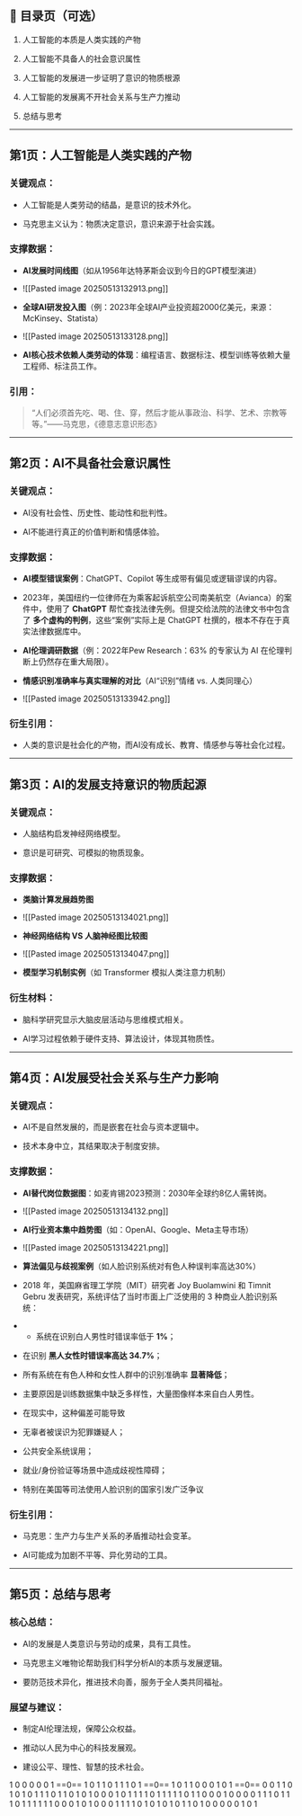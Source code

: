 ## 📌 目录页（可选）

1. 人工智能的本质是人类实践的产物
    
2. 人工智能不具备人的社会意识属性
    
3. 人工智能的发展进一步证明了意识的物质根源
    
4. 人工智能的发展离不开社会关系与生产力推动
    
5. 总结与思考
    

---

## 第1页：人工智能是人类实践的产物

### 关键观点：

- 人工智能是人类劳动的结晶，是意识的技术外化。
    
- 马克思主义认为：物质决定意识，意识来源于社会实践。
    

### 支撑数据：

- **AI发展时间线图**（如从1956年达特茅斯会议到今日的GPT模型演进）
- ![[Pasted image 20250513132913.png]]
    
- **全球AI研发投入图**（例：2023年全球AI产业投资超2000亿美元，来源：McKinsey、Statista）
- ![[Pasted image 20250513133128.png]]
    
- **AI核心技术依赖人类劳动的体现**：编程语言、数据标注、模型训练等依赖大量工程师、标注员工作。
    

### 引用：

> “人们必须首先吃、喝、住、穿，然后才能从事政治、科学、艺术、宗教等等。”——马克思，《德意志意识形态》

---

## 第2页：AI不具备社会意识属性

### 关键观点：

- AI没有社会性、历史性、能动性和批判性。
    
- AI不能进行真正的价值判断和情感体验。
    

### 支撑数据：

- **AI模型错误案例**：ChatGPT、Copilot 等生成带有偏见或逻辑谬误的内容。
- 2023年，美国纽约一位律师在为乘客起诉航空公司南美航空（Avianca）的案件中，使用了 **ChatGPT** 帮忙查找法律先例。但提交给法院的法律文书中包含了 **多个虚构的判例**，这些“案例”实际上是 ChatGPT 杜撰的，根本不存在于真实法律数据库中。
    
- **AI伦理调研数据**（例：2022年Pew Research：63% 的专家认为 AI 在伦理判断上仍然存在重大局限）。
    
- **情感识别准确率与真实理解的对比**（AI“识别”情绪 vs. 人类同理心）
- ![[Pasted image 20250513133942.png]]
    

### 衍生引用：

- 人类的意识是社会化的产物，而AI没有成长、教育、情感参与等社会化过程。
    

---

## 第3页：AI的发展支持意识的物质起源

### 关键观点：

- 人脑结构启发神经网络模型。
    
- 意识是可研究、可模拟的物质现象。
    

### 支撑数据：

- **类脑计算发展趋势图**
- ![[Pasted image 20250513134021.png]]
    
- **神经网络结构 VS 人脑神经图比较图**
- ![[Pasted image 20250513134047.png]]
    
- **模型学习机制实例**（如 Transformer 模拟人类注意力机制）
    

### 衍生材料：

- 脑科学研究显示大脑皮层活动与思维模式相关。
    
- AI学习过程依赖于硬件支持、算法设计，体现其物质性。
    

---

## 第4页：AI发展受社会关系与生产力影响

### 关键观点：

- AI不是自然发展的，而是嵌套在社会与资本逻辑中。
    
- 技术本身中立，其结果取决于制度安排。
    

### 支撑数据：

- **AI替代岗位数据图**：如麦肯锡2023预测：2030年全球约8亿人需转岗。
- ![[Pasted image 20250513134132.png]]
    
- **AI行业资本集中趋势图**（如：OpenAI、Google、Meta主导市场）
- ![[Pasted image 20250513134221.png]]
    
- **算法偏见与歧视案例**（如人脸识别系统对有色人种误判率高达30%）
- 2018 年，美国麻省理工学院（MIT）研究者 Joy Buolamwini 和 Timnit Gebru 发表研究，系统评估了当时市面上广泛使用的 3 种商业人脸识别系统：
- - 系统在识别白人男性时错误率低于 **1%**；
- 在识别 **黑人女性时错误率高达 34.7%**；
- 所有系统在有色人种和女性人群中的识别准确率 **显著降低**；
- 主要原因是训练数据集中缺乏多样性，大量图像样本来自白人男性。
- 在现实中，这种偏差可能导致
- 无辜者被误识为犯罪嫌疑人；
- 公共安全系统误用；
- 就业/身份验证等场景中造成歧视性障碍；
- 特别在美国等司法使用人脸识别的国家引发广泛争议

### 衍生引用：

- 马克思：生产力与生产关系的矛盾推动社会变革。
    
- AI可能成为加剧不平等、异化劳动的工具。
    

---

## 第5页：总结与思考

### 核心总结：

- AI的发展是人类意识与劳动的成果，具有工具性。
    
- 马克思主义唯物论帮助我们科学分析AI的本质与发展逻辑。
    
- 要防范技术异化，推进技术向善，服务于全人类共同福祉。
    

### 展望与建议：

- 制定AI伦理法规，保障公众权益。
    
- 推动以人民为中心的科技发展观。
    
- 建设公平、理性、智慧的技术社会。




1 0 0 0 0 0 1 ==0== 1 0 1
1 0 1 1 1 0 1 ==0== 1 0 1
1 0 0 0 1 0 1 ==0== 0 0 1
1 0 1 0 1 0 1 1 1 0 1
1 0 1 0 1 0 0 0 1 0 1
1 1 1 0 1 1 1 1 1 0 1
1 0 0 0 1 0 0 0 0 1 1
1 0 1 1 1 0 1 1 1 1 1
1 0 0 0 1 0 1 0 0 0 1
1 1 1 0 1 0 1 0 1 0 1
1 0 1 0 0 0 0 0 1 0 1
